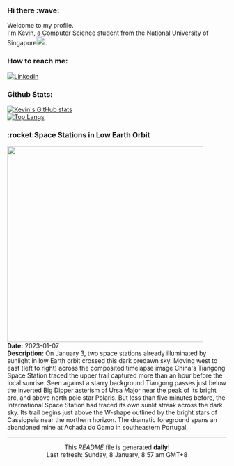 <h3>Hi there :wave:</h3>

Welcome to my profile.   
I'm Kevin, a Computer Science student from the National University of Singapore<img src="https://img.icons8.com/color/96/000000/singapore-circular.png" width="20px"/>.</p>

<h3>How to reach me: </h3>
<a href="https://www.linkedin.com/in/kevin-foong/"><img alt="LinkedIn" src="https://img.shields.io/badge/linkedin-%230077B5.svg?&style=for-the-badge&logo=linkedin&logoColor=white" /></a> 

<h3>Github Stats: </h3> 

[![Kevin's GitHub stats](https://github-readme-stats.vercel.app/api?username=kevin9foong&theme=tokyonight)](https://github.com/anuraghazra/github-readme-stats) <br/>
[![Top Langs](https://github-readme-stats.vercel.app/api/top-langs/?username=kevin9foong&layout=compact&theme=tokyonight)](https://github.com/anuraghazra/github-readme-stats)

<h3>:rocket:Space Stations in Low Earth Orbit</h3> 
<img width="450" src="https:&#x2F;&#x2F;apod.nasa.gov&#x2F;apod&#x2F;image&#x2F;2301&#x2F;ISS_TIANHE_FINAL_4_APOD.jpg" /><br/>
<b>Date:</b> 2023-01-07<br/>
<b>Description:</b> On January 3, two space stations already illuminated by sunlight in low Earth orbit crossed this dark predawn sky. Moving west to east (left to right) across the composited timelapse image China&#39;s Tiangong Space Station traced the upper trail captured more than an hour before the local sunrise. Seen against a starry background Tiangong passes just below the inverted Big Dipper asterism of Ursa Major near the peak of its bright arc, and above north pole star Polaris. But less than five minutes before, the International Space Station had traced its own sunlit streak across the dark sky. Its trail begins just above the W-shape outlined by the bright stars of Cassiopeia near the northern horizon. The dramatic foreground spans an abandoned mine at Achada do Gamo in southeastern Portugal.<br/>

------------
<p align="center">This <i>README</i> file is generated <b>daily</b>!</br>
Last refresh: Sunday, 8 January, 8:57 am GMT+8<br />